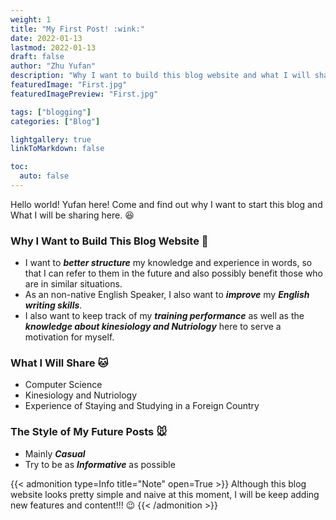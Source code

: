 ```yaml
---
weight: 1
title: "My First Post! :wink:"
date: 2022-01-13
lastmod: 2022-01-13
draft: false
author: "Zhu Yufan"
description: "Why I want to build this blog website and what I will share here. :wink:"
featuredImage: "First.jpg"
featuredImagePreview: "First.jpg"

tags: ["blogging"]
categories: ["Blog"]

lightgallery: true
linkToMarkdown: false

toc:
  auto: false
---
```

Hello world! Yufan here! Come and find out why I want to start this blog and What I will be sharing here. :satisfied:
<!--more-->

### Why I Want to Build This Blog Website :bear:
 - I want to ***better structure*** my knowledge and experience in words, so that I can refer to them in the future and also possibly benefit those who are in similar situations.
 - As an non-native English Speaker, I also want to ***improve*** my ***English writing skills***.
 - I also want to keep track of my ***training performance*** as well as the ***knowledge about kinesiology and Nutriology*** here to serve a motivation for myself.

### What I Will Share :cat:
- Computer Science
- Kinesiology and Nutriology
- Experience of Staying and Studying in a Foreign Country

### The Style of My Future Posts :mouse:
- Mainly ***Casual***
- Try to be as ***Informative*** as possible

{{< admonition type=Info title="Note" open=True >}}
Although this blog website looks pretty simple and naive at this moment, I will be keep adding new features and content!!! :wink:
{{< /admonition >}}

